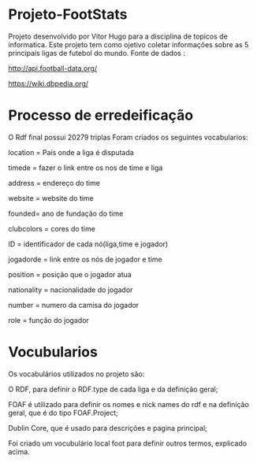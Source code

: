 # Projeto-FootStats
Projeto desenvolvido por Vitor Hugo para a disciplina de topicos de informatica.
Este projeto tem como ojetivo coletar informações sobre as 5 principais ligas de futebol do mundo.
Fonte de dados :

http://api.football-data.org/

https://wiki.dbpedia.org/

# Processo de erredeificação
O Rdf final possui 20279 triplas
Foram criados os seguintes vocabularios:

location = País onde a liga é disputada 

timede = fazer o link entre os nos de time e liga

address = endereço do time

website = website do time

founded= ano de fundação do time

clubcolors = cores do time

ID = identificador de cada nó(liga,time e jogador)

jogadorde = link entre os nós de jogador e time

position = posição que o jogador atua

nationality = nacionalidade do jogador

number = numero da camisa do jogador

role = função do jogador



# Vocubularios
Os vocabulários utilizados no projeto são:

O RDF, para definir o RDF.type de cada liga e da definição geral;

FOAF é utilizado para definir os nomes e nick names do rdf e na definição geral, que é do tipo FOAF.Project;

Dublin Core, que é usado para descrições e pagina principal;

Foi criado um vocubulário local foot para definir outros termos, explicado acima.

